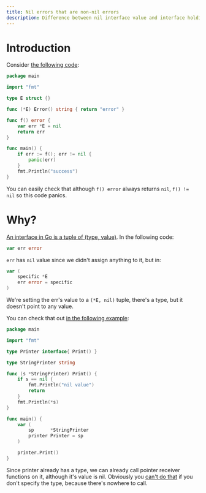 ```yaml
---
title: Nil errors that are non-nil errors
description: Difference between nil interface value and interface holding a nil value
---
```


# Introduction

Consider [the following code](https://play.golang.org/p/j_W4udUC72o):

```go
package main

import "fmt"

type E struct {}

func (*E) Error() string { return "error" }

func f() error {
    var err *E = nil
    return err
}

func main() {
    if err := f(); err != nil {
        panic(err)
    }
    fmt.Println("success")
}
```

You can easily check that although `f() error` always returns `nil`, `f() != nil` so this code panics.

# Why?

[An interface in Go is a tuple of (type, value)](https://golangbot.com/interfaces-part-1/).
In the following code:

```go
var err error
```

`err` has `nil` value since we didn't assign anything to it, but in:

```go
var (
    specific *E
    err error = specific
)
```

We're setting the err's value to a `(*E, nil)` tuple, there's a type, but it doesn't point to any value.

You can check that out [in the following example](https://play.golang.org/p/IK1AWaO4HRX):

```go
package main

import "fmt"

type Printer interface{ Print() }

type StringPrinter string

func (s *StringPrinter) Print() {
	if s == nil {
		fmt.Println("nil value")
		return
	}
	fmt.Println(*s)
}

func main() {
	var (
		sp      *StringPrinter
		printer Printer = sp
	)

	printer.Print()
}
```

Since printer already has a type, we can already call pointer receiver functions on it, although it's value is nil.
Obviously you [can't do that](https://play.golang.org/p/A-A1aDZejR9) if you don't specify the type, because there's nowhere to call.

